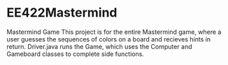 # EE422Mastermind
Mastermind Game
This project is for the entire Mastermind game, where a user guesses the sequences of colors on a board and recieves hints in return. 
Driver.java runs the Game, which uses the Computer and Gameboard classes to complete side functions. 
